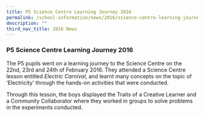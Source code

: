 ```yaml
---
title: P5 Science Centre Learning Journey 2016
permalink: /school-information/news/2016/science-centre-learning-journey/
description: ""
third_nav_title: 2016 News
---
```

### **P5 Science Centre Learning Journey 2016**
The P5 pupils went on a learning journey to the Science Centre on the 22nd, 23rd and 24th of February 2016. They attended a Science Centre lesson entitled _Electric Carnival_, and learnt many concepts on the topic of ‘Electricity’ through the hands-on activities that were conducted.

Through this lesson, the boys displayed the Traits of a Creative Learner and a Community Collaborator where they worked in groups to solve problems in the experiments conducted.